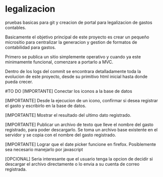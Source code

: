 # legalizacion
pruebas basicas para git y creacion de portal para legalizacion de gastos contables.

Basicamente el objetivo principal de este proyecto es crear un pequeño micrositio para centralizar la generacion y gestion de formatos de contabilidad para gastos.

Primero se publica un sitio simplemente operativo y cuando ya este minimamente funcional, comenzare a portarlo a MVC.

Dentro de los logs del commit se encontrara detalladamente toda la evolucion de este proyecto, desde su primitivo html inicial hasta donde pueda crecer.

#TO DO
[IMPORTANTE] Conectar los iconos a la base de datos

[IMPORTANTE] Desde la ejecucion de un icono, confirmar si desea registrar el gasto y escribirlo en la base de datos.

[IMPORTANTE] Mostrar el resultado del ultimo dato registrado.

[IMPORTANTE] Publicar un archivo de texto que lleve el nombre del gasto registrado, para poder descargarlo.  Se toma un archivo base existente en el servidor y se copia con el nombre del gasto registrado.

[IMPORTANTE] Lograr que el date picker funcione en firefox.  Posiblemente sea necesario manejarlo por javascript

[OPCIONAL] Seria interesante que el usuario tenga la opcion de decidir si descargar el archivo directamente o lo envia a su cuenta de correo registrada.
